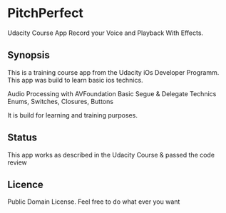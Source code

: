# PitchPerfect
Udacity Course App
Record your Voice and Playback With Effects.

## Synopsis
This is a training course app from the Udacity iOs Developer Programm.
This app was build to learn basic ios technics.

Audio Processing with AVFoundation
Basic Segue & Delegate Technics
Enums, Switches, Closures, Buttons

It is build for learning and training purposes.

## Status
This app works as described in the Udacity Course & passed the code review

## Licence
Public Domain License. Feel free to do what ever you want

